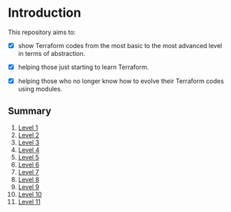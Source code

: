 # Introduction

This repository aims to:

- [X] show Terraform codes from the most basic to the most advanced level in terms of abstraction.

- [X] helping those just starting to learn Terraform.

- [X] helping those who no longer know how to evolve their Terraform codes using modules.

## Summary

1. [Level 1](https://github.com/evairmarinho/terraform-levels/tree/main/level_1)
1. [Level 2](https://github.com/evairmarinho/terraform-levels/tree/main/level_2)
1. [Level 3](https://github.com/evairmarinho/terraform-levels/tree/main/level_3)
1. [Level 4](https://github.com/evairmarinho/terraform-levels/tree/main/level_4)
1. [Level 5](https://github.com/evairmarinho/terraform-levels/tree/main/level_5)
1. [Level 6](https://github.com/evairmarinho/terraform-levels/tree/main/level_6)
1. [Level 7](https://github.com/evairmarinho/terraform-levels/tree/main/level_7)
1. [Level 8](https://github.com/evairmarinho/terraform-levels/tree/main/level_8)
1. [Level 9](https://github.com/evairmarinho/terraform-levels/tree/main/level_9)
1. [Level 10](https://github.com/evairmarinho/terraform-levels/tree/main/level_10)
1. [Level 11](https://github.com/evairmarinho/terraform-levels/tree/main/level_11)
